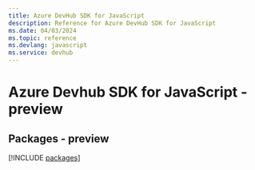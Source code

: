 ```yaml
---
title: Azure DevHub SDK for JavaScript
description: Reference for Azure DevHub SDK for JavaScript
ms.date: 04/03/2024
ms.topic: reference
ms.devlang: javascript
ms.service: devhub
---
```

# Azure Devhub SDK for JavaScript - preview
## Packages - preview
[!INCLUDE [packages](devhub-index.md)]